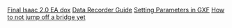 [Final Isaac 2.0 EA dox](https://docs.google.com/document/d/1Qk0CzmSHjxryREHgF6p-W8YaFu4crf0n4AyfcPdkJMg/edit#heading=h.dyz0fqqls6c6)
[Data Recorder Guide](https://confluence.nvidia.com/pages/viewpage.action?spaceKey=RPT&title=NOVA+Data+Recording+and+Processing+Guide)
[Setting Parameters in GXF](https://docs.google.com/document/d/1P7rySNwj3FcN4467O-TlrsXW-sj7qdjy0SI7C45GNRU/edit)
[How to not jump off a bridge yet](https://docs.google.com/document/d/1_zz2kJ3RAkSANKRr2jl_eF9SUYCA3km7vW00yCXtZVs/edit)




